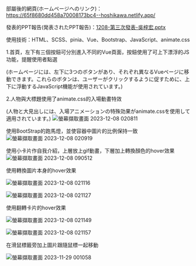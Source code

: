 部屬後的網頁(ホームページへのリンク)：https://65f8680dd458a70008173bc4--hoshikawa.netlify.app/

發表的PPT報告(発表されたPPT報告)：[1208-第三次發表-吳梓宏.pptx](https://github.com/WuTzuHung/HoshikawaWebDesign/files/14339786/1208-.-.pptx)

使用技術：HTML、SCSS、pinia、Vue、Bootstrap、JavaScript、animate.css

1.首頁，左下有三個按鈕可分別進入不同的Vue頁面，按鈕使用了可上下漂浮的JS功能，提醒使用者點選

(ホームページには、左下に3つのボタンがあり、それぞれ異なるVueページに移動できます。これらのボタンは、ユーザーがクリックするように促すために、上下に浮動するJavaScript機能が使用されています。)

2.人物與大標題使用了animate.css的入場動畫特效

(人物と大見出しには、入場アニメーションの特殊効果がanimate.cssを使用して適用されています。)
![螢幕擷取畫面 2023-12-08 020811](https://github.com/WuTzuHung/HoshikawaWebDesign/assets/151004287/449e7fbb-9fba-4f37-b57e-1fb554c0932c)

使用BootStrap的跑馬燈，並使容器中圖片的比例保持一致
![螢幕擷取畫面 2023-12-08 020919](https://github.com/WuTzuHung/HoshikawaWebDesign/assets/151004287/f15b6d6e-b0be-44e2-bb75-34ad5d26c1f2)

使用小卡片作自我介紹，上層放上gif動畫，下層加上轉換顏色的hover效果
![螢幕擷取畫面 2023-12-08 090512](https://github.com/WuTzuHung/HoshikawaWebDesign/assets/151004287/c99c5c64-0caf-45d6-9fc7-c18a168252f6)

使用轉換圖片本身的hover效果

![螢幕擷取畫面 2023-12-08 021116](https://github.com/WuTzuHung/HoshikawaWebDesign/assets/151004287/dbe2f7ad-53a5-48f3-862a-bfe8e8bcc9ec)

![螢幕擷取畫面 2023-12-08 021127](https://github.com/WuTzuHung/HoshikawaWebDesign/assets/151004287/de463ee4-6aee-4d7f-86f1-16acfedcac05)

使用翻轉卡片的hover效果

![螢幕擷取畫面 2023-12-08 021149](https://github.com/WuTzuHung/HoshikawaWebDesign/assets/151004287/387d2fa2-0d2d-44f5-a95c-c27a0ef8e280)

![螢幕擷取畫面 2023-12-08 021157](https://github.com/WuTzuHung/HoshikawaWebDesign/assets/151004287/c21a77dc-58c3-4cc1-8bdd-e96f599bfc3a)

在滑鼠標籤旁加上圖片跟隨鼠標一起移動

![螢幕擷取畫面 2023-11-29 001058](https://github.com/WuTzuHung/HoshikawaWebDesign/assets/151004287/3e259f75-56b7-4c77-9342-ca6d98bed5f2)

